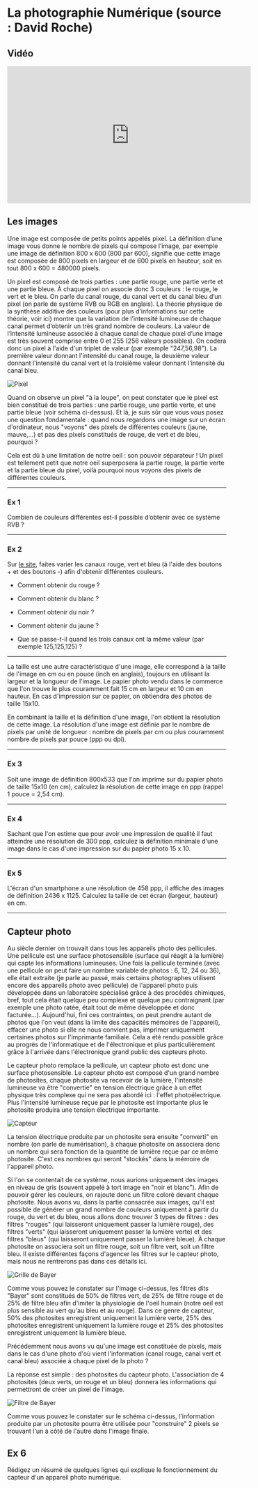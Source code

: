 # La photographie Numérique (source : David Roche)

## Vidéo 

<iframe width="560" height="315" src="https://www.youtube.com/embed/UnNPNc-F9ks" title="YouTube video player" frameborder="0" allow="accelerometer; autoplay; clipboard-write; encrypted-media; gyroscope; picture-in-picture; web-share" allowfullscreen></iframe>

## Les images

Une image est composée de petits points appelés pixel. La définition d’une image vous donne le nombre de pixels qui compose l’image, par exemple une image de définition 800 x 600 (800 par 600), signifie que cette image est composée de 800 pixels en largeur et de 600 pixels en hauteur, soit en tout 800 x 600 = 480000 pixels. <br>

Un pixel est composé de trois parties : une partie rouge, une partie verte et une partie bleue. À chaque pixel on associe donc 3 couleurs : le rouge, le vert et le bleu. On parle du canal rouge, du canal vert et du canal bleu d’un pixel (on parle de système RVB ou RGB en anglais). La théorie physique de la synthèse additive des couleurs (pour plus d’informations sur cette théorie, voir ici) montre que la variation de l’intensité lumineuse de chaque canal permet d’obtenir un très grand nombre de couleurs. La valeur de l’intensité lumineuse associée à chaque canal de chaque pixel d’une image est très souvent comprise entre 0 et 255 (256 valeurs possibles). On codera donc un pixel à l'aide d'un triplet de valeur (par exemple "247,56,98"). La première valeur donnant l'intensité du canal rouge, la deuxième valeur donnant l'intensité du canal vert et la troisième valeur donnant l'intensité du canal bleu. <br>

![Pixel](./PN/Pixel.png "Image d'un Pixel")

Quand on observe un pixel "à la loupe", on peut constater que le pixel est bien constitué de trois parties : une partie rouge, une partie verte, et une partie bleue (voir schéma ci-dessus). Et là, je suis sûr que vous vous posez une question fondamentale : quand nous regardons une image sur un écran d'ordinateur, nous "voyons" des pixels de différentes couleurs (jaune, mauve,...) et pas des pixels constitués de rouge, de vert et de bleu, pourquoi ?

Cela est dû à une limitation de notre oeil : son pouvoir séparateur !
Un pixel est tellement petit que notre oeil superposera la partie rouge, la partie verte et la partie bleue du pixel, voilà pourquoi nous voyons des pixels de différentes couleurs.

---
### Ex 1

Combien de couleurs différentes est-il possible d’obtenir avec ce système RVB ?

---
### Ex 2

Sur [le site](http://www.proftnj.com/RGB3.htm), faites varier les canaux rouge, vert et bleu (à l'aide des boutons + et des boutons -) afin d'obtenir différentes couleurs.

- Comment obtenir du rouge ?

- Comment obtenir du blanc ?

- Comment obtenir du noir ?

- Comment obtenir du jaune ?

- Que se passe-t-il quand les trois canaux ont la même valeur (par exemple 125,125,125) ?

---

La taille est une autre caractéristique d'une image, elle correspond à la taille de l'image en cm ou en pouce (inch en anglais), toujours en utilisant la largeur et la longueur de l'image. Le papier photo vendu dans le commerce que l'on trouve le plus couramment fait 15 cm en largeur et 10 cm en hauteur. En cas d'impression sur ce papier, on obtiendra des photos de taille 15x10.

En combinant la taille et la définition d'une image, l'on obtient la résolution de cette image. La résolution d'une image est définie par le nombre de pixels par unité de longueur : nombre de pixels par cm ou plus couramment nombre de pixels par pouce (ppp ou dpi).

---

### Ex 3
Soit une image de définition 800x533 que l'on imprime sur du papier photo de taille 15x10 (en cm), calculez la résolution de cette image en ppp (rappel 1 pouce = 2,54 cm).

---

### Ex 4
Sachant que l'on estime que pour avoir une impression de qualité il faut atteindre une résolution de 300 ppp, calculez la définition minimale d'une image dans le cas d'une impression sur du papier photo 15 x 10.

---

### Ex 5
L'écran d'un smartphone a une résolution de 458 ppp, il affiche des images de définition 2436 x 1125. Calculez la taille de cet écran (largeur, hauteur) en cm.

---

## Capteur photo

Au siècle dernier on trouvait dans tous les appareils photo des pellicules. Une pellicule est une surface photosensible (surface qui réagit à la lumière) qui capte les informations lumineuses. Une fois la pellicule terminée (avec une pellicule on peut faire un nombre variable de photos : 6, 12, 24 ou 36), elle était extraite (je parle au passé, mais certains photographes utilisent encore des appareils photo avec pellicule) de l'appareil photo puis développée dans un laboratoire spécialisé grâce à des procédés chimiques, bref, tout cela était quelque peu complexe et quelque peu contraignant (par exemple une photo ratée, était tout de même développée et donc facturée...). Aujourd'hui, fini ces contraintes, on peut prendre autant de photos que l'on veut (dans la limite des capacités mémoires de l'appareil), effacer une photo si elle ne nous convient pas, imprimer uniquement certaines photos sur l'imprimante familiale. Cela a été rendu possible grâce au progrès de l'informatique et de l'électronique et plus particulièrement grâce à l'arrivée dans l'électronique grand public des capteurs photo.<br>

Le capteur photo remplace la pellicule, un capteur photo est donc une surface photosensible. Le capteur photo est composé d'un grand nombre de photosites, chaque photosite va recevoir de la lumière, l'intensité lumineuse va être "convertie" en tension électrique grâce à un effet physique très complexe qui ne sera pas abordé ici : l'effet photoélectrique. Plus l'intensité lumineuse reçue par le photosite est importante plus le photosite produira une tension électrique importante.

![Capteur](./PN/Capteur.png "Capteur")


La tension électrique produite par un photosite sera ensuite "converti" en nombre (on parle de numérisation), à chaque photosite on associera donc un nombre qui sera fonction de la quantité de lumière reçue par ce même photosite. C'est ces nombres qui seront "stockés" dans la mémoire de l'appareil photo.<br>

Si l'on se contentait de ce système, nous aurions uniquement des images en niveau de gris (souvent appelé à tort image en "noir et blanc"). Afin de pouvoir gérer les couleurs, on rajoute donc un filtre coloré devant chaque photosite. Nous avons vu, dans la partie consacrée aux images, qu'il est possible de générer un grand nombre de couleurs uniquement à partir du rouge, du vert et du bleu, nous allons donc trouver 3 types de filtres : des filtres "rouges" (qui laisseront uniquement passer la lumière rouge), des filtres "verts" (qui laisseront uniquement passer la lumière verte) et des filtres "bleus" (qui laisseront uniquement passer la lumière bleue). À chaque photosite on associera soit un filtre rouge, soit un filtre vert, soit un filtre bleu. Il existe différentes façons d'agencer les filtres sur le capteur photo, mais nous ne rentrerons pas dans ces détails ici.

![Grille de Bayer](./PN/gbayer.png "Grille de Bayer")


Comme vous pouvez le constater sur l'image ci-dessus, les filtres dits "Bayer" sont constitués de 50% de filtres vert, de 25% de filtre rouge et de 25% de filtre bleu afin d'imiter la physiologie de l'oeil humain (notre oeil est plus sensible au vert qu'au bleu et au rouge). Dans ce genre de capteur, 50% des photosites enregistrent uniquement la lumière verte, 25% des photosites enregistrent uniquement la lumière rouge et 25% des photosites enregistrent uniquement la lumière bleue.<br>

Précédemment nous avons vu qu'une image est constituée de pixels, mais dans le cas d'une photo d'où vient l'information (canal rouge, canal vert et canal bleu) associée à chaque pixel de la photo ?<br>

La réponse est simple : des photosites du capteur photo. L'association de 4 photosites (deux verts, un rouge et un bleu) donnera les informations qui permettront de créer un pixel de l'image. <br>


![Filtre de Bayer](./PN/FB2.png "Filtre de Bayer")

Comme vous pouvez le constater sur le schéma ci-dessus, l'information produite par un photosite pourra être utilisée pour "construire" 2 pixels se trouvant l'un à côté de l'autre dans l'image finale.

## Ex 6
Rédigez un résumé de quelques lignes qui explique le fonctionnement du capteur d'un appareil photo numérique.

